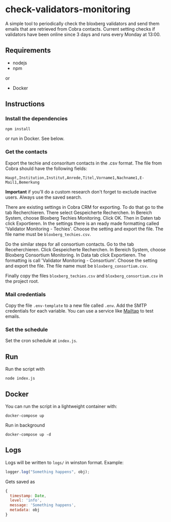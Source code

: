 # check-validators-monitoring

A simple tool to periodically check the bloxberg validators and send them emails that are retrieved from Cobra contacts. Current setting checks if validators have been online since 3 days and runs every Monday at 13:00.

## Requirements

- nodejs
- npm

or

- Docker

## Instructions

### Install the dependencies

```
npm install
```

or run in Docker. See below.

### Get the contacts

Export the techie and consoritum contacts in the .csv format. The file from Cobra should have the following fields:

```
Haupt,Institution,Institut,Anrede,Titel,Vorname1,Nachname1,E-Mail1,Bemerkung
```

**Important** if you'll do a custom research don't forget to exclude inactive users. Always use the saved search.

There are existing settings in Cobra CRM for exporting. To do that go to the tab Recherchieren. There select Gespeicherte Recherchen. In Bereich System, choose Bloxberg Techies Monitoring. Click OK. Then in Daten tab click Exportieren. In the settings there is an ready made formatting called 'Validator Monitoring - Techies'. Choose the setting and export the file. The file name must be `bloxberg_techies.csv`.

Do the similar steps for all consortium contacts. Go to the tab Receherchieren. Click Gespeicherte Recherchen. In Bereich System, choose Bloxberg Consortium Monitoring. In Data tab click Exportieren. The formatting is call 'Validator Monitoring - Consortium'. Choose the setting and export the file. The file name must be `bloxberg_consortium.csv`.

Finally copy the files `bloxberg_techies.csv` and `bloxberg_consortium.csv` in the project root.

### Mail credentials

Copy the file `.env-template` to a new file called `.env`. Add the SMTP credentials for each variable. You can use a service like [Mailtap](https://mailtrap.io/) to test emails.

### Set the schedule

Set the cron schedule at `index.js`.

## Run

Run the script with

```
node index.js
```

## Docker

You can run the script in a lightweight container with:

```
docker-compose up
```

Run in background

```
docker-compose up -d
```

## Logs

Logs will be written to `logs/` in winston format. Example:

```javascript
logger.log("Something happens", obj);
```

Gets saved as

```js
{
  timestamp: Date,
  level: 'info',
  message: 'Something happens',
  metadata: obj
}
```
